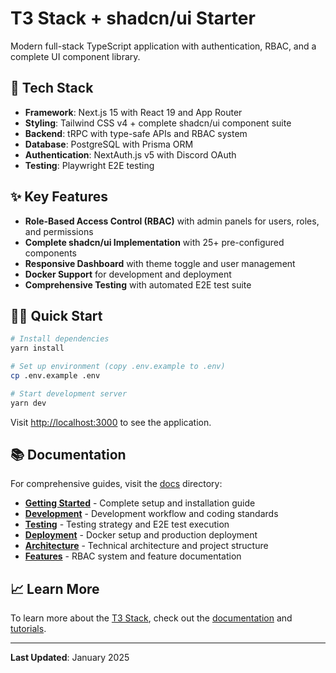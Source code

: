 # T3 Stack + shadcn/ui Starter

Modern full-stack TypeScript application with authentication, RBAC, and a complete UI component library.

## 🚀 Tech Stack

- **Framework**: Next.js 15 with React 19 and App Router
- **Styling**: Tailwind CSS v4 + complete shadcn/ui component suite
- **Backend**: tRPC with type-safe APIs and RBAC system
- **Database**: PostgreSQL with Prisma ORM
- **Authentication**: NextAuth.js v5 with Discord OAuth
- **Testing**: Playwright E2E testing

## ✨ Key Features

- **Role-Based Access Control (RBAC)** with admin panels for users, roles, and permissions
- **Complete shadcn/ui Implementation** with 25+ pre-configured components
- **Responsive Dashboard** with theme toggle and user management  
- **Docker Support** for development and deployment
- **Comprehensive Testing** with automated E2E test suite

## 🏃‍♂️ Quick Start

```bash
# Install dependencies
yarn install

# Set up environment (copy .env.example to .env)
cp .env.example .env

# Start development server
yarn dev
```

Visit [http://localhost:3000](http://localhost:3000) to see the application.

## 📚 Documentation

For comprehensive guides, visit the [docs](./docs/) directory:

- **[Getting Started](./docs/getting-started.md)** - Complete setup and installation guide
- **[Development](./docs/development.md)** - Development workflow and coding standards  
- **[Testing](./docs/testing.md)** - Testing strategy and E2E test execution
- **[Deployment](./docs/deployment.md)** - Docker setup and production deployment
- **[Architecture](./docs/architecture.md)** - Technical architecture and project structure
- **[Features](./docs/features.md)** - RBAC system and feature documentation

## 📈 Learn More

To learn more about the [T3 Stack](https://create.t3.gg/), check out the [documentation](https://create.t3.gg/) and [tutorials](https://create.t3.gg/en/faq#what-learning-resources-are-currently-available).

---

**Last Updated**: January 2025